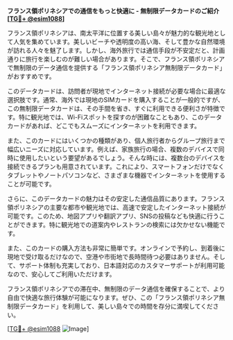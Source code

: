 **フランス領ポリネシアでの通信をもっと快適に - 無制限データカードのご紹介[[TG💪+ @esim1088](https://t.me/s/esim1088)]**

フランス領ポリネシアは、南太平洋に位置する美しい島々が魅力的な観光地として人気を集めています。美しいビーチや透明度の高い海、そして豊かな自然環境が訪れる人々を魅了します。しかし、海外旅行では通信手段が不安定だと、計画通りに旅行を楽しむのが難しい場合があります。そこで、フランス領ポリネシアで無制限のデータ通信を提供する「フランス領ポリネシア無制限データカード」がおすすめです。

このデータカードは、訪問者が現地でインターネット接続が必要な場合に最適な選択肢です。通常、海外では現地のSIMカードを購入することが一般的ですが、この無制限データカードは、その手間を省き、すぐに利用できる便利さが特徴です。特に観光地では、Wi-Fiスポットを探すのが困難なこともあり、このデータカードがあれば、どこでもスムーズにインターネットを利用できます。

また、このカードにはいくつかの種類があり、個人旅行者からグループ旅行まで幅広いニーズに対応しています。例えば、家族旅行の場合、複数のデバイスで同時に使用したいという要望があるでしょう。そんな時には、複数台のデバイスを接続できるプランも用意されています。これにより、スマートフォンだけでなくタブレットやノートパソコンなど、さまざまな機器でインターネットを使用することが可能です。

さらに、このデータカードの魅力はその安定した通信品質にあります。フランス領ポリネシアの主要な都市や観光地では、高速で安定したインターネット接続が可能です。このため、地図アプリや翻訳アプリ、SNSの投稿なども快適に行うことができます。特に観光地での道案内やレストランの検索には欠かせない機能です。

また、このカードの購入方法も非常に簡単です。オンラインで予約し、到着後に現地で受け取るだけなので、空港や市街地で長時間待つ必要はありません。そして、サポート体制も充実しており、日本語対応のカスタマーサポートが利用可能なので、安心してご利用いただけます。

フランス領ポリネシアでの滞在中、無制限のデータ通信を確保することで、より自由で快適な旅行体験が可能になります。ぜひ、この「フランス領ポリネシア無制限データカード」を利用して、美しい島々での時間を存分に満喫してください。

[[TG💪+ @esim1088](https://t.me/s/esim1088) ![Image](https://i.postimg.cc/Y0z9fWf4/image.png)]
